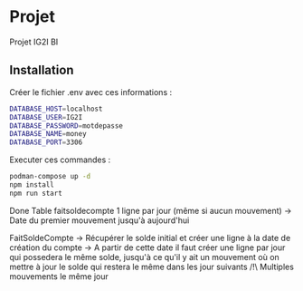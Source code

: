 # Projet

Projet IG2I BI

## Installation

Créer le fichier .env avec ces informations :
```sh
DATABASE_HOST=localhost
DATABASE_USER=IG2I
DATABASE_PASSWORD=motdepasse
DATABASE_NAME=money
DATABASE_PORT=3306
```

Executer ces commandes :
```sh
podman-compose up -d
npm install
npm run start
```

Done Table faitsoldecompte
1 ligne par jour (même si aucun mouvement)
-> Date du premier mouvement jusqu'à aujourd'hui

FaitSoldeCompte
-> Récupérer le solde initial et créer une ligne à la date de création du compte
-> A partir de cette date il faut créer une ligne par jour qui possedera le même solde, jusqu'à ce qu'il y ait un mouvement où on mettre à jour le solde qui restera le même dans les jour suivants 
/!\ Multiples mouvements le même jour